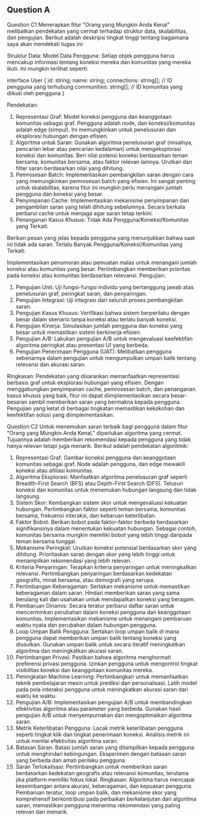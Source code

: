 Question A
-

Question C1
Menerapkan fitur "Orang yang Mungkin Anda Kenal" melibatkan pendekatan yang cermat terhadap struktur data, skalabilitas, dan pengujian. Berikut adalah deskripsi tingkat tinggi tentang bagaimana saya akan mendekati tugas ini:

Struktur Data:
Model Data Pengguna:
Setiap objek pengguna harus mencakup informasi tentang koneksi mereka dan komunitas yang mereka ikuti. Ini mungkin terlihat seperti:

interface User {
  id: string;
  name: string;
  connections: string[];  // ID pengguna yang terhubung
  communities: string[];  // ID komunitas yang diikuti oleh pengguna
}

Pendekatan:
1. Representasi Graf:
Model koneksi pengguna dan keanggotaan komunitas sebagai graf. Pengguna adalah node, dan koneksi/komunitas adalah edge (simpul).
Ini memungkinkan untuk penelusuran dan eksplorasi hubungan dengan efisien.
2. Algoritma untuk Saran:
Gunakan algoritma penelusuran graf (misalnya, pencarian lebar atau pencarian kedalaman) untuk mengeksplorasi koneksi dan komunitas.
Beri nilai potensi koneksi berdasarkan teman bersama, komunitas bersama, atau faktor relevan lainnya.
Urutkan dan filter saran berdasarkan nilai yang dihitung.
3. Pemrosesan Batch:
Implementasikan pembangkitan saran dengan cara yang memungkinkan pemrosesan batch yang efisien.
Ini sangat penting untuk skalabilitas, karena fitur ini mungkin perlu menangani jumlah pengguna dan koneksi yang besar.
4. Penyimpanan Cache:
Implementasikan mekanisme penyimpanan dan pengambilan saran yang telah dihitung sebelumnya.
Secara berkala perbarui cache untuk menjaga agar saran tetap terkini.
5. Penanganan Kasus Khusus:
Tidak Ada Pengguna/Koneksi/Komunitas yang Terkait:

Berikan pesan yang jelas kepada pengguna yang menunjukkan bahwa saat ini tidak ada saran.
Terlalu Banyak Pengguna/Koneksi/Komunitas yang Terkait:

Implementasikan penomoran atau pemuatan malas untuk menangani jumlah koneksi atau komunitas yang besar.
Pertimbangkan memberikan prioritas pada koneksi atau komunitas berdasarkan relevansi.
Pengujian:
1. Pengujian Unit:
Uji fungsi-fungsi individu yang bertanggung jawab atas penelusuran graf, peringkat saran, dan penyaringan.
2. Pengujian Integrasi:
Uji integrasi dari seluruh proses pembangkitan saran.
3. Pengujian Kasus Khusus:
Verifikasi bahwa sistem berperilaku dengan benar dalam skenario tanpa koneksi atau terlalu banyak koneksi.
4. Pengujian Kinerja:
Simulasikan jumlah pengguna dan koneksi yang besar untuk memastikan sistem berkinerja efisien.
5. Pengujian A/B:
Lakukan pengujian A/B untuk mengevaluasi keefektifan algoritma peringkat atau presentasi UI yang berbeda.
6. Pengujian Penerimaan Pengguna (UAT):
Melibatkan pengguna sebenarnya dalam pengujian untuk mengumpulkan umpan balik tentang relevansi dan akurasi saran.



Ringkasan:
Pendekatan yang disarankan memanfaatkan representasi berbasis graf untuk eksplorasi hubungan yang efisien. Dengan menggabungkan penyimpanan cache, pemrosesan batch, dan penanganan kasus khusus yang baik, fitur ini dapat diimplementasikan secara besar-besaran sambil memberikan saran yang bermakna kepada pengguna. Pengujian yang ketat di berbagai tingkatan memastikan kekokohan dan keefektifan solusi yang diimplementasikan.

Question C2
Untuk menemukan saran terbaik bagi pengguna dalam fitur "Orang yang Mungkin Anda Kenal," diperlukan algoritma yang cermat. Tujuannya adalah memberikan rekomendasi kepada pengguna yang tidak hanya relevan tetapi juga menarik. Berikut adalah pendekatan algoritmik:

1. Representasi Graf:
Gambar koneksi pengguna dan keanggotaan komunitas sebagai graf.
Node adalah pengguna, dan edge mewakili koneksi atau afiliasi komunitas.
2. Algoritma Eksplorasi:
Manfaatkan algoritma penelusuran graf seperti Breadth-First Search (BFS) atau Depth-First Search (DFS).
Telusuri koneksi dan komunitas untuk menemukan hubungan langsung dan tidak langsung.
3. Sistem Skor:
Kembangkan sistem skor untuk mengevaluasi kekuatan hubungan.
Pertimbangkan faktor seperti teman bersama, komunitas bersama, frekuensi interaksi, dan kebaruan keterlibatan.
4. Faktor Bobot:
Berikan bobot pada faktor-faktor berbeda berdasarkan signifikansinya dalam menentukan kekuatan hubungan.
Sebagai contoh, komunitas bersama mungkin memiliki bobot yang lebih tinggi daripada teman bersama tunggal.
5. Mekanisme Peringkat:
Urutkan koneksi potensial berdasarkan skor yang dihitung.
Prioritaskan saran dengan skor yang lebih tinggi untuk menampilkan rekomendasi yang lebih relevan.
6. Kriteria Penyaringan:
Terapkan kriteria penyaringan untuk meningkatkan relevansi.
Pertimbangkan penyaringan berdasarkan kedekatan geografis, minat bersama, atau demografi yang serupa.
7. Pertimbangan Keberagaman:
Sertakan mekanisme untuk memastikan keberagaman dalam saran.
Hindari memberikan saran yang sama berulang kali dan usahakan untuk mendapatkan koneksi yang beragam.
8. Pembaruan Dinamis:
Secara teratur perbarui daftar saran untuk mencerminkan perubahan dalam koneksi pengguna dan keanggotaan komunitas.
Implementasikan mekanisme untuk menangani pembaruan waktu nyata dan perubahan dalam hubungan pengguna.
9. Loop Umpan Balik Pengguna:
Sertakan loop umpan balik di mana pengguna dapat memberikan umpan balik tentang koneksi yang diusulkan.
Gunakan umpan balik untuk secara iteratif meningkatkan algoritma dan meningkatkan akurasi saran.
10. Pertimbangan Privasi:
Pastikan bahwa algoritma menghormati preferensi privasi pengguna.
Izinkan pengguna untuk mengontrol tingkat visibilitas koneksi dan keanggotaan komunitas mereka.
11. Peningkatan Machine Learning:
Pertimbangkan untuk memanfaatkan teknik pembelajaran mesin untuk prediksi dan personalisasi.
Latih model pada pola interaksi pengguna untuk meningkatkan akurasi saran dari waktu ke waktu.
12. Pengujian A/B:
Implementasikan pengujian A/B untuk membandingkan efektivitas algoritma atau parameter yang berbeda.
Gunakan hasil pengujian A/B untuk menyempurnakan dan mengoptimalkan algoritma saran.
13. Metrik Keterlibatan Pengguna:
Lacak metrik keterlibatan pengguna seperti tingkat klik dan tingkat penerimaan koneksi.
Analisis metrik ini untuk menilai efektivitas algoritma saran.
14. Batasan Saran:
Batasi jumlah saran yang ditampilkan kepada pengguna untuk menghindari kebingungan.
Eksperimen dengan batasan saran yang berbeda dan amati perilaku pengguna.
15. Saran Terlokalisasi:
Pertimbangkan untuk memberikan saran berdasarkan kedekatan geografis atau relevansi komunitas, terutama jika platform memiliki fokus lokal.
Ringkasan:
Algoritma harus mencapai keseimbangan antara akurasi, keberagaman, dan kepuasan pengguna. Pembaruan teratur, loop umpan balik, dan mekanisme skor yang komprehensif berkontribusi pada perbaikan berkelanjutan dari algoritma saran, memastikan pengguna menerima rekomendasi yang paling relevan dan menarik.
